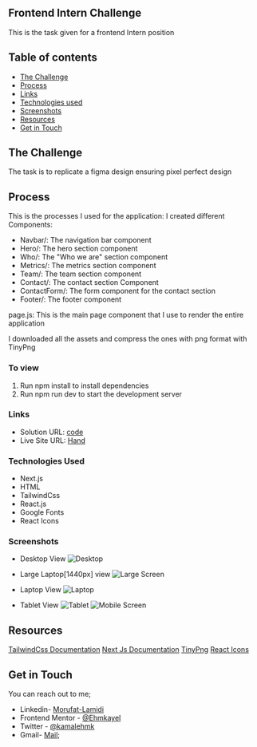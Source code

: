 
## Frontend Intern Challenge

This is the task given for a frontend Intern position

## Table of contents

- [The Challenge](#the-challenge)
- [Process](#process)
- [Links](#links)
- [Technologies used](#technologies-used)
- [Screenshots](#screenshot)
- [Resources](#resources)
- [Get in Touch](#get-in-touch)


## The Challenge

The task is to replicate a figma design ensuring pixel perfect design

## Process

This is the processes I used for the application:
I created different Components:

- Navbar/: The navigation bar component
- Hero/: The hero section component
- Who/: The "Who we are" section component
- Metrics/: The metrics section component
- Team/: The team section component
- Contact/: The contact section Component
- ContactForm/: The form component for the contact section
- Footer/: The footer component

page.js: This is the main page component that I use to render the entire application

I downloaded all the assets and compress the ones with png format with TinyPng


### To view 

1. Run npm install to install dependencies
2. Run npm run dev to start the development server


### Links

- Solution URL: [code](https://github.com/Ehmkayel/project-hand)
- Live Site URL: [Hand]()

### Technologies Used

- Next.js
- HTML
- TailwindCss
- React.js
- Google Fonts
- React Icons

### Screenshots

- Desktop View
![Desktop](./src/Screenshot/desktop.png)

- Large Laptop[1440px] view
![Large Screen](./src/Screenshot/largeLaptop.png)

- Laptop View
![Laptop](./src/Screenshot/largeLaptop.png)

- Tablet View
![Tablet](./src/Screenshot/tablet.png)
![Mobile Screen]()


## Resources

[TailwindCss Documentation](https://tailwindcss.com/docs/installation)
[Next Js Documentation](https://nextjs.org/docs)
[TinyPng](https://tinypng.com/)
[React Icons](https://www.npmjs.com/package/react-icons)



## Get in Touch

You can reach out to me;
 - Linkedin- [Morufat-Lamidi](https://linkedin.com/in/morufat-lamidi)
 - Frontend Mentor - [@Ehmkayel](https://www.frontendmentor.io/profile/Ehmkayel)
 - Twitter - [@kamalehmk](https://www.twitter.com/kamalehmk)
 - Gmail- [Mail](mailto:lamidimorufat0@gmail.com);







